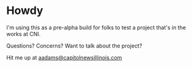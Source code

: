 # Howdy

I'm using this as a pre-alpha build for folks to test a project that's in the works at CNI. 

Questions? Concerns? Want to talk about the project? 

Hit me up at aadams@capitolnewsillinois.com
